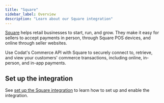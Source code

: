 ```yaml
---
title: "Square"
sidebar_label: Overview
description: "Learn about our Square integration"
---
```


[Square](https://squareup.com/) helps retail businesses to start, run, and grow. They make it easy for sellers
to accept payments in person, through Square POS devices, and online through seller
websites.

Use Codat's Commerce API with Square to securely connect to, retrieve, and view your customers' commerce transactions, including online, in-person, and in-app payments.

## Set up the integration

See [set up the Square integration](/integrations/commerce/square/commerce-square-setup) to learn how to set up and enable the integration.
